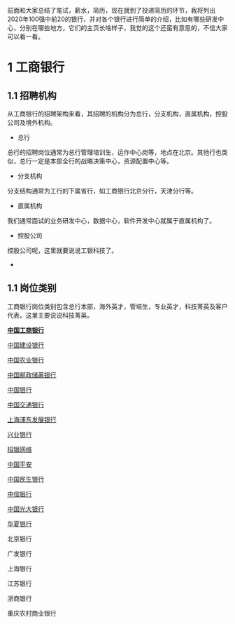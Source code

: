 前面和大家总结了笔试，薪水，简历，现在就到了投递简历的环节，我将列出2020年100强中前20的银行，并对各个银行进行简单的介绍，比如有哪些研发中心，分别在哪些地方，它们的主页长啥样子，我觉的这个还蛮有意思的，不信大家可以看一看。



# 1 工商银行

## 1.1 招聘机构

从工商银行的招聘架构来看，其招聘的机构分为总行，分支机构，直属机构，控股公司及境外机构。

- 总行

总行的招聘岗位通常为总行管理培训生，运作中心岗等，地点在北京。其他行也类似，总行一定是本部全行的战略决策中心，资源配置中心等。

- 分支机构

分支结构通常为工行的下属省行，如工商银行北京分行，天津分行等。

- 直属机构

我们通常面试的业务研发中心，数据中心，软件开发中心就属于直属机构了。

- 控股公司

控股公司呢，这里就要说说工银科技了。

- 

## 1.1 岗位类别

工商银行岗位类别包含总行本部，海外英才，管培生，专业英才，科技菁英及客户代表。这里主要说说科技菁英。

[**中国工商银行**](https://job.icbc.com.cn/pc/index.html#/main/school/home/struct)

[中国建设银行](http://job2.ccb.com/cn/job/plan_index.html?planType=XY)

[中国农业银行](https://career.abchina.com/build/index.html#/99)

[中国邮政储蓄银行](https://www.psbc.com/cn/gyyc/rczp/xyzp/)

[中国银行](https://www.boc.cn/aboutboc/bi4/)

[中国交通银行](https://job.bankcomm.com/queryPosition.do)

[](中国人民银行)

[上海浦东发展银行]()

[兴业银行](https://www.cib.com.cn/cn/aboutCIB/about/jobs/index.html)

[招银网络](https://cmbnt.cmbchina.com/pages/recruit/position_list.html?menu_index=0&type=0)

[中国平安](https://campus.pingan.com/freshGraduates)

[中国民生银行](http://career.cmbc.com.cn:8080/#/app/recruitment/campus)

[中信银行](https://www.hotjob.cn/wt/chinaciticbank/web/index/campus)

[中国光大银行](http://campus.51job.com/cebbank/zh/index.html)

[华夏银行](https://zhaopin.hxb.com.cn/zpWeb/zpweb/jobQsList.do)

北京银行

广发银行

上海银行

江苏银行

浙商银行

重庆农村商业银行